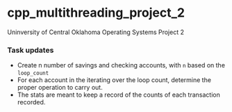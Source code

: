 # cpp_multithreading_project_2
Uninversity of Central Oklahoma Operating Systems Project 2

### Task updates
* Create n number of savings and checking accounts, with `n` based on the `loop_count`
* For each account in the iterating over the loop count, determine the proper operation to carry out.
* The stats are meant to keep a record of the counts of each transaction recorded.